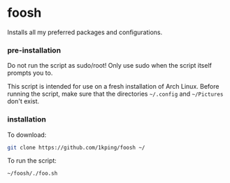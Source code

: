 # foosh
Installs all my preferred packages and configurations.

### pre-installation
Do not run the script as sudo/root! Only use sudo when the script itself prompts you to.

This script is intended for use on a fresh installation of Arch Linux. Before running the script, make sure that the directories ```~/.config``` and ```~/Pictures``` don't exist.

### installation

To download:

```sh
git clone https://github.com/1kping/foosh ~/
```

To run the script:

```sh
~/foosh/./foo.sh
```
